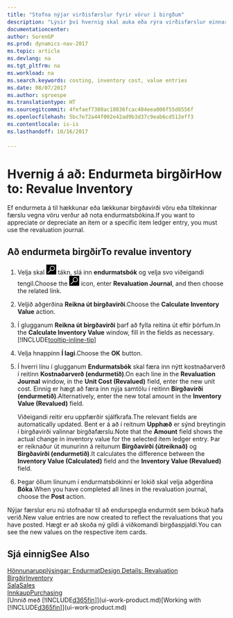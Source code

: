 ```yaml
---
title: "Stofna nýjar virðisfærslur fyrir vörur í birgðum"
description: "Lýsir því hvernig skal auka eða rýra virðisfærslur einnar eða fleiri vara í birgðum með því að bóka núgildandi og útreiknað virði þeirra."
documentationcenter: 
author: SorenGP
ms.prod: dynamics-nav-2017
ms.topic: article
ms.devlang: na
ms.tgt_pltfrm: na
ms.workload: na
ms.search.keywords: costing, inventory cost, value entries
ms.date: 08/07/2017
ms.author: sgroespe
ms.translationtype: HT
ms.sourcegitcommit: 4fefaef7380ac10836fcac404eea006f55d8556f
ms.openlocfilehash: 5bc7e72a44f002e42ad9b3d37c9eab6cd512eff3
ms.contentlocale: is-is
ms.lasthandoff: 10/16/2017

---
```

# <a name="how-to-revalue-inventory"></a><span data-ttu-id="6b013-103">Hvernig á að: Endurmeta birgðir</span><span class="sxs-lookup"><span data-stu-id="6b013-103">How to: Revalue Inventory</span></span>
<span data-ttu-id="6b013-104">Ef endurmeta á til hækkunar eða lækkunar birgðavirði vöru eða tiltekinnar færslu vegna vöru verður að nota endurmatsbókina.</span><span class="sxs-lookup"><span data-stu-id="6b013-104">If you want to appreciate or depreciate an item or a specific item ledger entry, you must use the revaluation journal.</span></span>

## <a name="to-revalue-inventory"></a><span data-ttu-id="6b013-105">Að endurmeta birgðir</span><span class="sxs-lookup"><span data-stu-id="6b013-105">To revalue inventory</span></span>
1. <span data-ttu-id="6b013-106">Velja skal ![Leit að síðu eða skýrslu](media/ui-search/search_small.png "Leit að síðu eða skýrslu táknið") tákn, slá inn **endurmatsbók** og velja svo viðeigandi tengil.</span><span class="sxs-lookup"><span data-stu-id="6b013-106">Choose the ![Search for Page or Report](media/ui-search/search_small.png "Search for Page or Report icon") icon, enter **Revaluation Journal**, and then choose the related link.</span></span>
2. <span data-ttu-id="6b013-107">Veljið aðgerðina **Reikna út birgðavirði**.</span><span class="sxs-lookup"><span data-stu-id="6b013-107">Choose the **Calculate Inventory Value** action.</span></span>
3. <span data-ttu-id="6b013-108">Í glugganum **Reikna út birgðavirði** þarf að fylla reitina út eftir þörfum.</span><span class="sxs-lookup"><span data-stu-id="6b013-108">In the **Calculate Inventory Value** window, fill in the fields as necessary.</span></span> [!INCLUDE[tooltip-inline-tip](includes/tooltip-inline-tip_md.md)]
4. <span data-ttu-id="6b013-109">Velja hnappinn **Í lagi**.</span><span class="sxs-lookup"><span data-stu-id="6b013-109">Choose the **OK** button.</span></span>
5. <span data-ttu-id="6b013-110">Í hverri línu í glugganum **Endurmatsbók** skal færa inn nýtt kostnaðarverð í reitinn **Kostnaðarverð (endurmetið)**.</span><span class="sxs-lookup"><span data-stu-id="6b013-110">On each line in the **Revaluation Journal** window, in the **Unit Cost (Revalued)** field, enter the new unit cost.</span></span> <span data-ttu-id="6b013-111">Einnig er hægt að færa inn nýja samtölu í reitinn **Birgðavirði (endurmetið)**.</span><span class="sxs-lookup"><span data-stu-id="6b013-111">Alternatively, enter the new total amount in the **Inventory Value (Revalued)** field.</span></span>

    <span data-ttu-id="6b013-112">Viðeigandi reitir eru uppfærðir sjálfkrafa.</span><span class="sxs-lookup"><span data-stu-id="6b013-112">The relevant fields are automatically updated.</span></span> <span data-ttu-id="6b013-113">Bent er á að í reitnum **Upphæð** er sýnd breytingin í birgðavirði valinnar birgðafærslu.</span><span class="sxs-lookup"><span data-stu-id="6b013-113">Note that the **Amount** field shows the actual change in inventory value for the selected item ledger entry.</span></span> <span data-ttu-id="6b013-114">Þar er reiknaður út munurinn á reitunum **Birgðavirði (útreiknað)** og **Birgðavirði (endurmetið)**.</span><span class="sxs-lookup"><span data-stu-id="6b013-114">It calculates the difference between the **Inventory Value (Calculated)** field and the **Inventory Value (Revalued)** field.</span></span>
6. <span data-ttu-id="6b013-115">Þegar öllum línunum í endurmatsbókinni er lokið skal velja aðgerðina **Bóka**.</span><span class="sxs-lookup"><span data-stu-id="6b013-115">When you have completed all lines in the revaluation journal, choose the **Post** action.</span></span>

<span data-ttu-id="6b013-116">Nýjar færslur eru nú stofnaðar til að endurspegla endurmöt sem bókuð hafa verið.</span><span class="sxs-lookup"><span data-stu-id="6b013-116">New value entries are now created to reflect the revaluations that you have posted.</span></span> <span data-ttu-id="6b013-117">Hægt er að skoða ný gildi á viðkomandi birgðaspjaldi.</span><span class="sxs-lookup"><span data-stu-id="6b013-117">You can see the new values on the respective item cards.</span></span>

## <a name="see-also"></a><span data-ttu-id="6b013-118">Sjá einnig</span><span class="sxs-lookup"><span data-stu-id="6b013-118">See Also</span></span>
[<span data-ttu-id="6b013-119">Hönnunarupplýsingar: Endurmat</span><span class="sxs-lookup"><span data-stu-id="6b013-119">Design Details: Revaluation</span></span>](design-details-revaluation.md)  
[<span data-ttu-id="6b013-120">Birgðir</span><span class="sxs-lookup"><span data-stu-id="6b013-120">Inventory</span></span>](inventory-manage-inventory.md)  
[<span data-ttu-id="6b013-121">Sala</span><span class="sxs-lookup"><span data-stu-id="6b013-121">Sales</span></span>](sales-manage-sales.md)  
[<span data-ttu-id="6b013-122">Innkaup</span><span class="sxs-lookup"><span data-stu-id="6b013-122">Purchasing</span></span>](purchasing-manage-purchasing.md)  
<span data-ttu-id="6b013-123">[Unnið með [!INCLUDE[d365fin](includes/d365fin_md.md)]](ui-work-product.md)</span><span class="sxs-lookup"><span data-stu-id="6b013-123">[Working with [!INCLUDE[d365fin](includes/d365fin_md.md)]](ui-work-product.md)</span></span>

